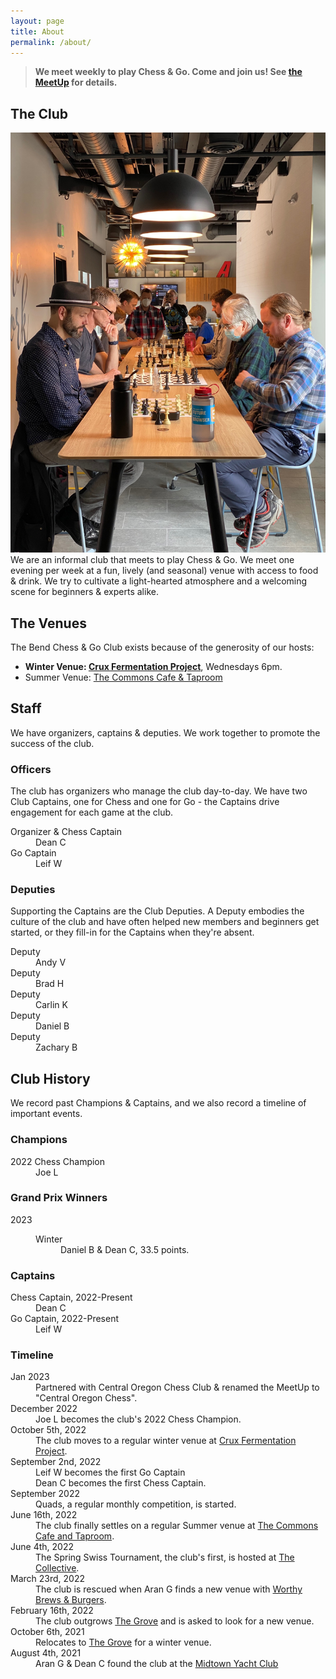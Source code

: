 ```yaml
---
layout: page
title: About
permalink: /about/
---
```

> **We meet weekly to play Chess &amp; Go. Come and join us! See [the MeetUp][meetup] for details.**


## The Club
<img class="page-context-right" title="Chess players compete in the 2022 Spring Swiss Tournament." src="/assets/images/photos/2022-06-the-collective.jpg">
We are an informal club that meets to play Chess & Go. We meet one evening per
week at a fun, lively (and seasonal) venue with access to food & drink. We try
to cultivate a light-hearted atmosphere and a welcoming scene for beginners &amp;
experts alike.


## The Venues
The Bend Chess &amp; Go Club exists because of the generosity of our hosts:

*   **Winter Venue:  [Crux Fermentation Project][crux]**, Wednesdays 6pm.
*   Summer Venue: <a href="https://www.thecommonsbend.com/">The Commons Cafe &amp; Taproom</a>


## Staff
We have organizers, captains & deputies. We work together to promote the success
of the club.


### Officers
The club has organizers who manage the club day-to-day. We have two Club Captains,
one for Chess and one for Go - the Captains drive engagement for each game at the
club.

<dl class="people">
    <dt>Organizer & Chess Captain</dt>
    <dd class="with-background-icon people-dean-c">Dean C</dd>
    <dt>Go Captain</dt>
    <dd class="with-background-icon people-leif-w">Leif W</dd>
</dl>

### Deputies
Supporting the Captains are the Club Deputies. A Deputy embodies the culture
of the club and have often helped new members and beginners get started, or they
fill-in for the Captains when they're absent.

<dl class="people">
    <dt>Deputy</dt>
    <dd class="with-background-icon people-andy-v">Andy V</dd>
    <dt>Deputy</dt>
    <dd class="with-background-icon people-brad-h">Brad H</dd>
    <dt>Deputy</dt>
    <dd class="with-background-icon people-carlin-k">Carlin K</dd>
    <dt>Deputy</dt>
    <dd class="with-background-icon people-daniel-b">Daniel B</dd>
    <dt>Deputy</dt>
    <dd class="with-background-icon people-zachary-b">Zachary B</dd>
</dl>

## Club History
We record past Champions &amp; Captains, and we also record a timeline of
important events.

### Champions
<dl>
    <dt>2022 Chess Champion</dt>
    <dd class="with-background-icon people-joe-l">Joe L</dd>
</dl>

### Grand Prix Winners
<dl>
    <dt>2023</dt>
    <dd>
        <dl>
            <dt>Winter</dt>
            <dd>Daniel B & Dean C, 33.5 points.</dd>
        </dl>
    </dd>
</dl>



### Captains
<dl>
    <dt>Chess Captain, 2022-Present</dt>
    <dd class="with-background-icon people-dean-c">Dean C</dd>
    <dt>Go Captain, 2022-Present</dt>
    <dd class="with-background-icon people-leif-w">Leif W</dd>
</dl>

### Timeline
<dl>
    <dt>Jan 2023<dt>
    <dd>Partnered with Central Oregon Chess Club &amp; renamed the MeetUp to "Central Oregon Chess".</dd>
    <dt>December 2022</dt>
    <dd class="with-background-icon people-joe-l">Joe L becomes the club's 2022 Chess Champion.</dd>
    <dt>October 5th, 2022</dt>
    <dd>The club moves to a regular winter venue at <a href="https://goo.gl/maps/xtNfqUNEgyt6JbQCA">Crux Fermentation Project</a>.</dd>
    <dt>September 2nd, 2022</dt>
    <dd class="with-background-icon people-leif-w">Leif W becomes the first Go Captain</dd>
    <dd class="with-background-icon people-dean-c">Dean C becomes the first Chess Captain.</dd>
    <dt>September 2022</dt>
    <dd>Quads, a regular monthly competition, is started.</dd>
    <dt>June 16th, 2022</dt>
    <dd>The club finally settles on a regular Summer venue at <a href="https://goo.gl/maps/gXCGFeA3hkgurTEb8">The Commons Cafe and Taproom</a>.</dd>
    <dt>June 4th, 2022</dt>
    <dd>The Spring Swiss Tournament, the club's first, is hosted at <a href="https://goo.gl/maps/kG29qgk4kuL6XvXT7">The Collective</a>.</dd>
    <dt>March 23rd, 2022</dt>
    <dd>The club is rescued when Aran G finds a new venue with <a href="https://goo.gl/maps/UdbhzUWqS6gJthwc6">Worthy Brews &amp; Burgers</a>.</dd>
    <dt>February 16th, 2022</dt>
    <dd>The club outgrows <a href="https://goo.gl/maps/rk8fi7TYsLztZFfh6">The Grove</a> and is asked to look for a new venue.</dd>
    <dt>October 6th, 2021</dt>
    <dd>Relocates to <a href="https://goo.gl/maps/rk8fi7TYsLztZFfh6">The Grove</a> for a winter venue.</dd>
    <dt>August 4th, 2021</dt>
    <dd>Aran G & Dean C found the club at the <a href="https://goo.gl/maps/CMLgSEeDUtycm3t16">Midtown Yacht Club</a></dd>
</dl>

[crux]: https://www.cruxfermentation.com/
[meetup]: https://www.meetup.com/bend-chess-go-club/
